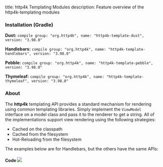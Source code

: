 title: http4k Templating Modules
description: Feature overview of the http4k-templating modules

### Installation (Gradle)
**Dust:** ```compile group: "org.http4k", name: "http4k-template-dust", version: "3.98.0"```

**Handlebars:** ```compile group: "org.http4k", name: "http4k-template-handlebars", version: "3.98.0"```

**Pebble:** ```compile group: "org.http4k", name: "http4k-template-pebble", version: "3.98.0"```

**Thymeleaf:** ```compile group: "org.http4k", name: "http4k-template-thymeleaf", version: "3.98.0"```

### About
The **http4k** templating API provides a standard mechanism for rendering using common templating libraries. Simply implement the `ViewModel` interface on a model class and pass it to the renderer to get a string. All of the implementations support view rendering using the following strategies:

* Cached on the classpath
* Cached from the filesystem
* Hot-Reloading from the filesystem

The examples below are for Handlebars, but the others have the same APIs:

#### Code  [<img class="octocat" src="/img/octocat-32.png"/>](https://github.com/http4k/http4k/blob/master/src/docs/guide/modules/templating/example.kt)

 <script src="https://gist-it.appspot.com/https://github.com/http4k/http4k/blob/master/src/docs/guide/modules/templating/example.kt"></script>
